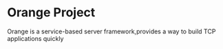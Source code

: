 # Orange Project

Orange is a service-based server framework,provides a way to build TCP applications quickly
